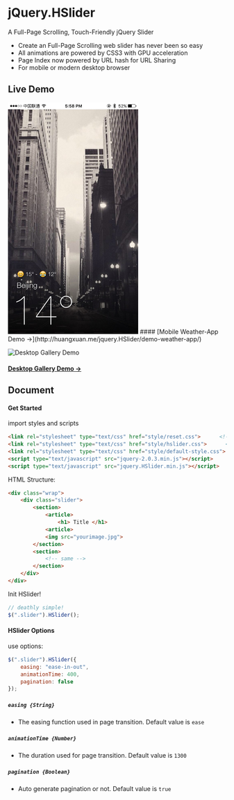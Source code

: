 jQuery.HSlider
==============

A Full-Page Scrolling, Touch-Friendly jQuery Slider

* Create an Full-Page Scrolling web slider has never been so easy
* All animations are powered by CSS3 with GPU acceleration
* Page Index now powered by URL hash for URL Sharing
* For mobile or modern desktop browser



## Live Demo

<img alt="Mobile Weather-App Demo" src="pic/screenshot-mo.jpeg" width="300"  />
#### [Mobile Weather-App Demo →](http://huangxuan.me/jquery.HSlider/demo-weather-app/)

![Desktop Gallery Demo](/pic/screenshot-pc.jpg)
#### [Desktop Gallery Demo →](http://huangxuan.me/jquery.HSlider/)



## Document
#### Get Started

import styles and scripts

```html
<link rel="stylesheet" type="text/css" href="style/reset.css">  	<!--recommended-->
<link rel="stylesheet" type="text/css" href="style/hslider.css">  	  <!--essential-->
<link rel="stylesheet" type="text/css" href="style/default-style.css"> <!--optional-->
<script type="text/javascript" src="jquery-2.0.3.min.js"></script>
<script type="text/javascript" src="jquery.HSlider.min.js"></script>
```

HTML Structure:
```html
<div class="wrap">
	<div class="slider">
		<section>
			<article>
				<h1> Title </h1>
			<article>
			<img src="yourimage.jpg">
		</section>
		<section>
			<!-- same -->
		</section>
	</div>
</div>
```

Init HSlider!
```javascript
// deathly simple!
$(".slider").HSlider();		
```

#### HSlider Options

use options:

```javascript
$(".slider").HSlider({
	easing: "ease-in-out",
	animationTime: 400,
	pagination: false
});
```

##### `easing {String}`

- The easing function used in page transition. Default value is `ease`

##### `animationTime {Number}`

- The duration used for page transition. Default value is `1300`

##### `pagination {Boolean}`

- Auto generate pagination or not. Default value is `true`
